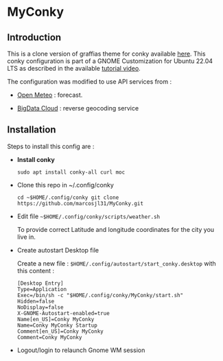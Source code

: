 # MyConky

## Introduction

This is a clone version of graffias theme for conky available 
[here](https://www.pling.com/p/1805660/). This conky configuration is part of 
a GNOME Customization for Ubuntu 22.04 LTS as described in the available 
[tutorial video](https://youtu.be/lXIb-1_H-mA).

The configuration was modified to use API services from :

* [Open Meteo](https://open-meteo.com/) : forecast.

* [BigData Cloud](https://www.bigdatacloud.com/) : reverse geocoding service

## Installation

Steps to install this config are :

* **Install conky**

  `sudo apt install conky-all curl moc`

* Clone this repo in ~/.config/conky

  `cd ~$HOME/.config/conky
   git clone https://github.com/marcosjl31/MyConky.git`

* Edit file ``~$HOME/.config/conky/scripts/weather.sh``

  To provide correct Latitude and longitude coordinates for the city you live in.

* Create autostart Desktop file

  Create a new file : ``$HOME/.config/autostart/start_conky.desktop`` with this content :

  ``` 
  [Desktop Entry]
  Type=Application
  Exec=/bin/sh -c "$HOME/.config/conky/MyConky/start.sh"
  Hidden=false
  NoDisplay=false
  X-GNOME-Autostart-enabled=true
  Name[en_US]=Conky MyConky
  Name=Conky MyConky Startup
  Comment[en_US]=Conky MyConky
  Comment=Conky MyConky
  ```
* Logout/login to relaunch Gnome WM session
